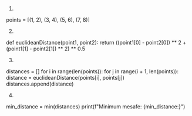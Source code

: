 1.
points = [(1, 2), (3, 4), (5, 6), (7, 8)]

2.
def euclideanDistance(point1, point2):
    return ((point1[0] - point2[0]) ** 2 + (point1[1] - point2[1]) ** 2) ** 0.5

3.
distances = []
for i in range(len(points)):
    for j in range(i + 1, len(points)):
        distance = euclideanDistance(points[i], points[j])
        distances.append(distance)
  
4.
min_distance = min(distances)
print(f"Minimum mesafe: {min_distance:}")
